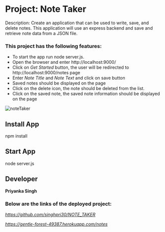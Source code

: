 # Project: Note Taker

Description: Create an application that can be used to write, save, and delete notes. This application will use an express backend and save and retrieve note data from a JSON file.



### This project has the following features:
* To start the app run node server.js.
* Open the browser and enter http://localhost:9000/
* Click on *Get Started* button, the user will be redirected to http://localhost:9000/notes page
* Enter *Note Title* and *Note Text* and click on save button
* Saved notes should be displayed on the page
* Click on the delete icon, the note should be deleted from the list.
* Click on the saved note, the saved note information should be displayed on the page
   
![noteTaker](https://user-images.githubusercontent.com/60719350/84598602-04cb7400-ae3a-11ea-8ae8-31d791f9d742.gif)   


## Install App
npm install

## Start App
node server.js

## Developer ##

**Priyanka Singh**


### Below are the links of the deployed project: ###

*https://github.com/singhpri30/NOTE_TAKER*

*https://gentle-forest-49387.herokuapp.com/notes*








